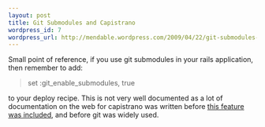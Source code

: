 ```yaml
--- 
layout: post
title: Git Submodules and Capistrano
wordpress_id: 7
wordpress_url: http://mendable.wordpress.com/2009/04/22/git-submodules-and-capistrano/
---
```

Small point of reference, if you use git submodules in your rails application, then remember to add:
<blockquote>set :git_enable_submodules, true</blockquote>
to your deploy recipe. This is not very well documented as a lot of documentation on the web for capistrano was written before <a href="http://dev.rubyonrails.org/changeset/8755">this feature was included</a>, and before git was widely used.
